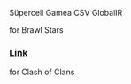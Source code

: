 Süpercell Gamea CSV GlobalIR

for Brawl Stars

### [Link](https://github.com/RomashkaTea/v35-CSVID/wiki)

for Clash of Clans


